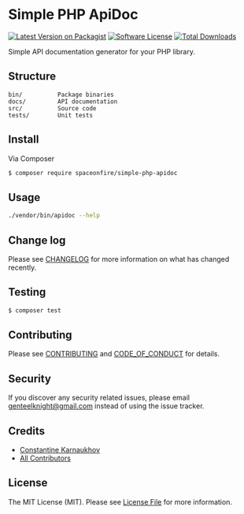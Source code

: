 # Simple PHP ApiDoc

[![Latest Version on Packagist][ico-version]][link-packagist]
[![Software License][ico-license]](LICENSE.md)
[![Total Downloads][ico-downloads]][link-downloads]

Simple API documentation generator for your PHP library.

## Structure

```
bin/          Package binaries
docs/         API documentation
src/          Source code
tests/        Unit tests
```

## Install

Via Composer

```bash
$ composer require spaceonfire/simple-php-apidoc
```

## Usage

```bash
./vendor/bin/apidoc --help
```

## Change log

Please see [CHANGELOG](CHANGELOG.md) for more information on what has changed recently.

## Testing

```bash
$ composer test
```

## Contributing

Please see [CONTRIBUTING](CONTRIBUTING.md) and [CODE_OF_CONDUCT](CODE_OF_CONDUCT.md) for details.

## Security

If you discover any security related issues, please email genteelknight@gmail.com instead of using the issue tracker.

## Credits

- [Constantine Karnaukhov][link-author]
- [All Contributors][link-contributors]

## License

The MIT License (MIT). Please see [License File](LICENSE.md) for more information.

[ico-version]: https://img.shields.io/packagist/v/spaceonfire/simple-php-apidoc.svg?style=flat-square
[ico-license]: https://img.shields.io/badge/license-MIT-brightgreen.svg?style=flat-square
[ico-downloads]: https://img.shields.io/packagist/dt/spaceonfire/simple-php-apidoc.svg?style=flat-square

[link-packagist]: https://packagist.org/packages/spaceonfire/simple-php-apidoc
[link-downloads]: https://packagist.org/packages/spaceonfire/simple-php-apidoc
[link-author]: https://github.com/hustlahusky
[link-contributors]: ../../contributors
